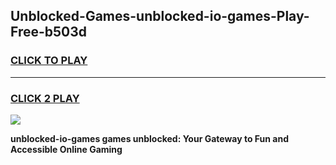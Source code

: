 
## Unblocked-Games-unblocked-io-games-Play-Free-b503d
<h3>
<a href="https://premium76.site?title=unblocked-io-games&ref=21A">CLICK TO PLAY</a></h3>
<hr>

<h3>
<a href="https://premium76.site?title=unblocked-io-games&ref=21A">CLICK 2 PLAY</a>
  
</h3>

<a href="https://premium76.site?title=unblocked-io-games&ref=21A"><img src="https://clearcache.store/games.png"></a>


**unblocked-io-games games unblocked: Your Gateway to Fun and Accessible Online Gaming**
